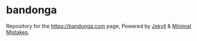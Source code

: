 # bandonga

Repository for the https://bandonga.com page, Powered by [Jekyll](https://github.com/jekyll/jekyll) & [Minimal Mistakes](https://github.com/mmistakes/minimal-mistakes/).
